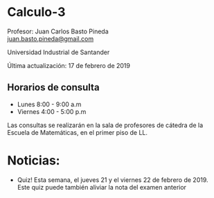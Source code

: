 # Calculo-3

Profesor: Juan Carlos Basto Pineda  
juan.basto.pineda@gmail.com  

Universidad Industrial de Santander  

Última actualización: 17 de febrero de 2019

## Horarios de consulta

* Lunes 8:00 - 9:00 a.m  
* Viernes 4:00 - 5:00 p.m  

Las consultas se realizarán en la sala de profesores de cátedra de la Escuela de Matemáticas,
en el primer piso de LL. 

# Noticias:

* Quiz! Esta semana, el jueves 21 y el viernes 22 de febrero de 2019.  
Este quiz puede también aliviar la nota del examen anterior  



